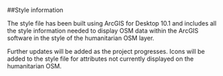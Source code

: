 ##Style information

The style file has been built using ArcGIS for Desktop 10.1 and includes all the style information needed to display OSM data within the ArcGIS software in the style of the humanitarian OSM layer.

Further updates will be added as the project progresses. Icons will be added to the style file for attributes not currently displayed on the humanitarian OSM.
